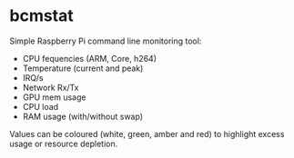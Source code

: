 bcmstat
=======

Simple Raspberry Pi command line monitoring tool:

* CPU fequencies (ARM, Core, h264)
* Temperature (current and peak)
* IRQ/s
* Network Rx/Tx
* GPU mem usage
* CPU load
* RAM usage (with/without swap)

Values can be coloured (white, green, amber and red) to highlight excess usage or resource depletion.

